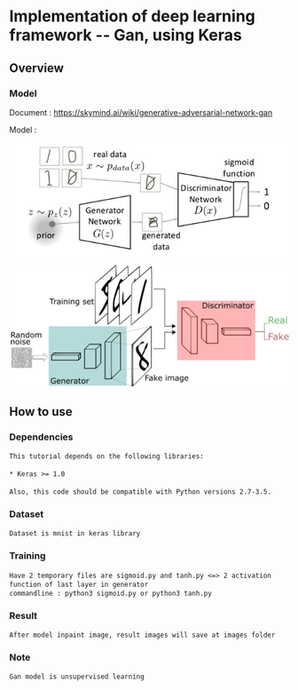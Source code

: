 # Implementation of deep learning framework -- Gan, using Keras
## Overview
### Model
Document : https://skymind.ai/wiki/generative-adversarial-network-gan
            
Model :

![gan/g1.jpg](gan/g1.jpg)
![gan/GANs.png](gan/GANs.png)


## How to use

### Dependencies

    This tutorial depends on the following libraries:

    * Keras >= 1.0

    Also, this code should be compatible with Python versions 2.7-3.5.
    
### Dataset 

    Dataset is mnist in keras library

### Training

    Have 2 temporary files are sigmoid.py and tanh.py <=> 2 activation function of last layer in generator
    commandline : python3 sigmoid.py or python3 tanh.py
    

### Result

    After model inpaint image, result images will save at images folder

### Note
    Gan model is unsupervised learning 

